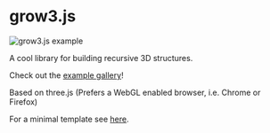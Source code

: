 grow3.js
========

![grow3.js example](https://raw.github.com/filgf/grow3.js/master/examples/screenshots/Spirally.png)

A cool library for building recursive 3D structures.

Check out the [example gallery](http://htmlpreview.github.com/?https://github.com/filgf/grow3.js/blob/master/examples/index.html)!

Based on three.js (Prefers a WebGL enabled browser, i.e. Chrome or Firefox)

For a minimal template see [here](tests/template.html).



